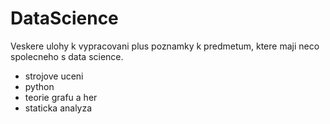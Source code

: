 # DataScience

Veskere ulohy k vypracovani plus poznamky k predmetum, ktere maji neco spolecneho s data science.

- strojove uceni
- python
- teorie grafu a her
- staticka analyza
